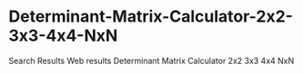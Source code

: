 # Determinant-Matrix-Calculator-2x2-3x3-4x4-NxN
Search Results Web results  Determinant Matrix Calculator 2x2 3x3 4x4 NxN
